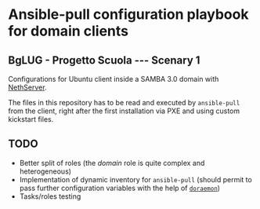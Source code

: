 # Ansible-pull configuration playbook for domain clients #

## BgLUG - Progetto Scuola --- Scenary 1 ##

Configurations for Ubuntu client inside a SAMBA 3.0 domain with
[NethServer](http://www.nethserver.org/).

The files in this repository has to be read and executed by `ansible-pull`
from the client, right after the first installation via PXE and using custom
kickstart files.

## TODO ##

* Better split of roles (the *domain* role is quite complex and
  heterogeneous)
* Implementation of dynamic inventory for `ansible-pull` (should permit to
  pass further configuration variables with the help of
[`doraemon`](https://github.com/bglug-it/doraemon))
* Tasks/roles testing

